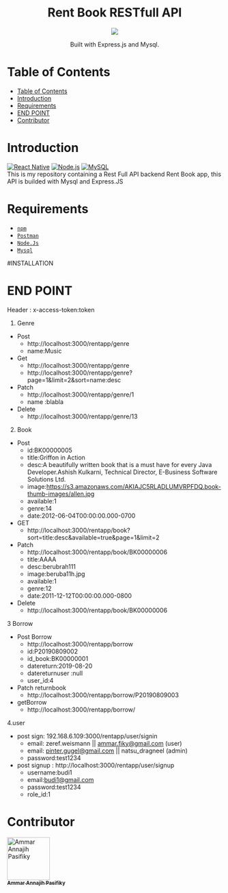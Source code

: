 <h1 align="center">Rent Book RESTfull API</h1>
<p align='center'>
  <img src='https://smarttechies.files.wordpress.com/2015/10/node-express.png?w=605' />
  </a>
</p>
<p align="center">
  Built with Express.js and Mysql.
</p>

# Table of Contents
- [Table of Contents](#table-of-contents)
- [Introduction](#introduction)
- [Requirements](#requirements)
- [END POINT](#end-point)
- [Contributor](#contributor)

# Introduction
[![React Native](https://img.shields.io/badge/Express%20-4.17.1-blue.svg?style=rounded-square)](https://expressjs.com/)
[![Node.js](https://img.shields.io/badge/Node.js-v.10.16.2-green.svg?style=rounded-square)](https://nodejs.org/)
[![MySQL](https://img.shields.io/badge/MySQL-v.10.16.2-orange.svg?style=rounded-square)](https://nodejs.org/)
<br>
This is my repository containing a Rest Full API backend Rent Book app, this API is builded with Mysql and Express.JS

# Requirements
* [`npm`](https://www.npmjs.com/get-npm)
* [`Postman`](https://www.getpostman.com/)
* [`Node.Js`](https://nodejs.org/)
* [`Mysql`](https://nodejs.org/)

#INSTALLATION
# END POINT
Header :
x-access-token:token
1.	Genre
* Post
  * http://localhost:3000/rentapp/genre
  * name:Music
* Get
  * http://localhost:3000/rentapp/genre
  * http://localhost:3000/rentapp/genre?page=1&limit=2&sort=name:desc
* Patch
  * http://localhost:3000/rentapp/genre/1
  * name :blabla
* Delete
  * http://localhost:3000/rentapp/genre/13
2.	Book
* Post
  * id:BK00000005
  * title:Griffon in Action
  * desc:A beautifully written book that is a must have for every Java Developer.Ashish Kulkarni, Technical Director, E-Business Software Solutions Ltd.
  * image:https://s3.amazonaws.com/AKIAJC5RLADLUMVRPFDQ.book-thumb-images/allen.jpg
  * available:1
  * genre:14
  * date:2012-06-04T00:00:00.000-0700
* GET
  * http://localhost:3000/rentapp/book?sort=title:desc&available=true&page=1&limit=2
* Patch
  * http://localhost:3000/rentapp/book/BK00000006
  * title:AAAA
  * desc:berubrah111
  * image:beruba11h.jpg
  * available:1
  * genre:12
  * date:2011-12-12T00:00:00.000-0800
* Delete
  * http://localhost:3000/rentapp/book/BK00000006

3 Borrow
* Post Borrow
  * http://localhost:3000/rentapp/borrow
  * id:P20190809002
  * id_book:BK00000001
  * datereturn:2019-08-20
  * datereturnuser :null
  * user_id:4
* Patch returnbook
  * http://localhost:3000/rentapp/borrow/P20190809003
* getBorrow
  * http://localhost:3000/rentapp/borrow/

4.user
* post sign:  192.168.6.109:3000/rentapp/user/signin
    * email: zeref.weismann || ammar.fiky@gmail.com (user)
    * email: pinter.gugel@gmail.com	|| natsu_dragneel (admin)		
    * password:test1234
* post signup : http://localhost:3000/rentapp/user/signup
    * username:budi1
    * email:budi1@gmail.com
    * password:test1234
    * role_id:1

# Contributor
<a href="https://github.com/tejojr">
          <img width="100" src="https://avatars2.githubusercontent.com/u/33275770?s=460&v=4" alt="Ammar Annajih Pasifiky">
          <br/>
          <sub>
          <b>Ammar Annajih Pasifiky
          </b>
          </sub>
</a>
